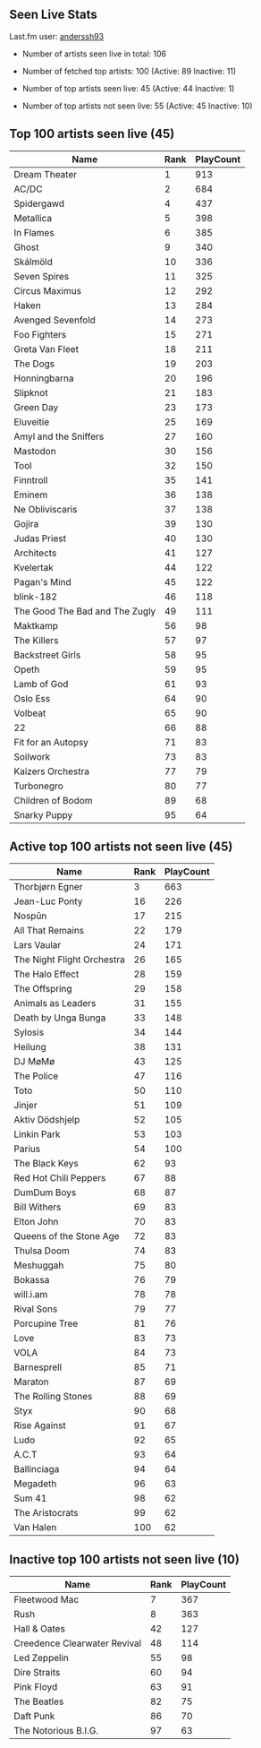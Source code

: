 ## Seen Live Stats

Last.fm user: [anderssh93](https://www.last.fm/user/anderssh93)

- Number of artists seen live in total: 106

- Number of fetched top artists: 100 (Active: 89 Inactive: 11)

- Number of top artists seen live: 45 (Active: 44 Inactive: 1)

- Number of top artists not seen live: 55 (Active: 45 Inactive: 10)

## Top 100 artists seen live (45)

Name                           | Rank | PlayCount
------------------------------ | ---- | ---------
Dream Theater                  | 1    | 913      
AC/DC                          | 2    | 684      
Spidergawd                     | 4    | 437      
Metallica                      | 5    | 398      
In Flames                      | 6    | 385      
Ghost                          | 9    | 340      
Skálmöld                       | 10   | 336      
Seven Spires                   | 11   | 325      
Circus Maximus                 | 12   | 292      
Haken                          | 13   | 284      
Avenged Sevenfold              | 14   | 273      
Foo Fighters                   | 15   | 271      
Greta Van Fleet                | 18   | 211      
The Dogs                       | 19   | 203      
Honningbarna                   | 20   | 196      
Slipknot                       | 21   | 183      
Green Day                      | 23   | 173      
Eluveitie                      | 25   | 169      
Amyl and the Sniffers          | 27   | 160      
Mastodon                       | 30   | 156      
Tool                           | 32   | 150      
Finntroll                      | 35   | 141      
Eminem                         | 36   | 138      
Ne Obliviscaris                | 37   | 138      
Gojira                         | 39   | 130      
Judas Priest                   | 40   | 130      
Architects                     | 41   | 127      
Kvelertak                      | 44   | 122      
Pagan's Mind                   | 45   | 122      
blink-182                      | 46   | 118      
The Good The Bad and The Zugly | 49   | 111      
Maktkamp                       | 56   | 98       
The Killers                    | 57   | 97       
Backstreet Girls               | 58   | 95       
Opeth                          | 59   | 95       
Lamb of God                    | 61   | 93       
Oslo Ess                       | 64   | 90       
Volbeat                        | 65   | 90       
22                             | 66   | 88       
Fit for an Autopsy             | 71   | 83       
Soilwork                       | 73   | 83       
Kaizers Orchestra              | 77   | 79       
Turbonegro                     | 80   | 77       
Children of Bodom              | 89   | 68       
Snarky Puppy                   | 95   | 64       

## Active top 100 artists not seen live (45)

Name                       | Rank | PlayCount
-------------------------- | ---- | ---------
Thorbjørn Egner            | 3    | 663      
Jean-Luc Ponty             | 16   | 226      
Nospūn                     | 17   | 215      
All That Remains           | 22   | 179      
Lars Vaular                | 24   | 171      
The Night Flight Orchestra | 26   | 165      
The Halo Effect            | 28   | 159      
The Offspring              | 29   | 158      
Animals as Leaders         | 31   | 155      
Death by Unga Bunga        | 33   | 148      
Sylosis                    | 34   | 144      
Heilung                    | 38   | 131      
DJ MøMø                    | 43   | 125      
The Police                 | 47   | 116      
Toto                       | 50   | 110      
Jinjer                     | 51   | 109      
Aktiv Dödshjelp            | 52   | 105      
Linkin Park                | 53   | 103      
Parius                     | 54   | 100      
The Black Keys             | 62   | 93       
Red Hot Chili Peppers      | 67   | 88       
DumDum Boys                | 68   | 87       
Bill Withers               | 69   | 83       
Elton John                 | 70   | 83       
Queens of the Stone Age    | 72   | 83       
Thulsa Doom                | 74   | 83       
Meshuggah                  | 75   | 80       
Bokassa                    | 76   | 79       
will.i.am                  | 78   | 78       
Rival Sons                 | 79   | 77       
Porcupine Tree             | 81   | 76       
Love                       | 83   | 73       
VOLA                       | 84   | 73       
Barnesprell                | 85   | 71       
Maraton                    | 87   | 69       
The Rolling Stones         | 88   | 69       
Styx                       | 90   | 68       
Rise Against               | 91   | 67       
Ludo                       | 92   | 65       
A.C.T                      | 93   | 64       
Ballinciaga                | 94   | 64       
Megadeth                   | 96   | 63       
Sum 41                     | 98   | 62       
The Aristocrats            | 99   | 62       
Van Halen                  | 100  | 62       

## Inactive top 100 artists not seen live (10)

Name                         | Rank | PlayCount
---------------------------- | ---- | ---------
Fleetwood Mac                | 7    | 367      
Rush                         | 8    | 363      
Hall & Oates                 | 42   | 127      
Creedence Clearwater Revival | 48   | 114      
Led Zeppelin                 | 55   | 98       
Dire Straits                 | 60   | 94       
Pink Floyd                   | 63   | 91       
The Beatles                  | 82   | 75       
Daft Punk                    | 86   | 70       
The Notorious B.I.G.         | 97   | 63       
